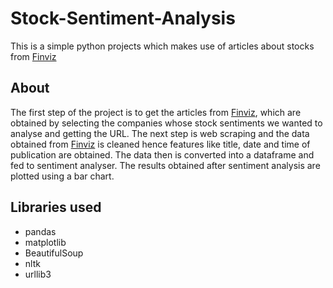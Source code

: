 # Stock-Sentiment-Analysis
This is a simple python projects which makes use of articles about stocks from [Finviz](https://www.finviz.com)

## About
The first step of the project is to get the articles from [Finviz](https://www.finviz.com), which are obtained by selecting the companies whose stock sentiments we wanted to analyse and getting the URL. The next step is web scraping and the data obtained from [Finviz](https://www.finviz.com) is cleaned hence features like title, date and time of publication are obtained. The data then is converted into a dataframe and fed to sentiment analyser. The results obtained after sentiment analysis are plotted using a bar chart.

## Libraries used
* pandas
* matplotlib
* BeautifulSoup
* nltk
* urllib3

 

